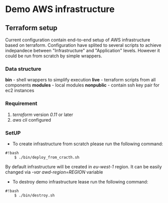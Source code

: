 
# Demo AWS infrastructure
## Terraform setup

Current configuration contain end-to-end setup of AWS infrastructure based on terraform. Configuration have splited to several scripts to achieve indepandece between "Infrastructure" and "Application" levels.
However it could be run  from scratch by simple wrappers. 

### Data structure

**bin**       - shell wrappers to simplify execution
**live**      - terraform scripts from all components
**modules**   - local modules
**nonpublic** - contain ssh key pair for ec2 instances

### Requirement

1. *terraform* version  *0.11* or later
2. *aws cli* configured 

### SetUP

- To create infrastructure from scratch please run the following command:
```
#!bash
    $ ./bin/deploy_from_cracth.sh
```
By default infrastructure will be created in *eu-west-1* region. It can be easily changed via *-var awd-region=REGION* variable
 
- To destroy demo infrastructure lease run the following command:
```
#!bash
    $ ./bin/destroy.sh
```
